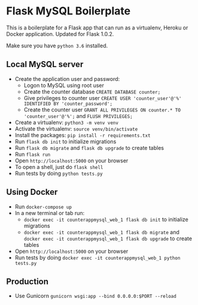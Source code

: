 # Flask MySQL Boilerplate

This is a boilerplate for a Flask app that can run as a virtualenv, Heroku or Docker application. Updated for Flask 1.0.2.

Make sure you have `python 3.6` installed.

## Local MySQL server
- Create the application user and password:
    - Logon to MySQL using root user
    - Create the counter database `CREATE DATABASE counter;`
    - Give privileges to counter user `CREATE USER 'counter_user'@'%' IDENTIFIED BY 'counter_password';`  
    - Create the counter user `GRANT ALL PRIVILEGES ON counter.* TO 'counter_user'@'%';` and `FLUSH PRIVILEGES;`
- Create a virtualenv: `python3 -m venv venv`
- Activate the virtualenv: `source venv/bin/activate`
- Install the packages: `pip install -r requirements.txt`
- Run `flask db init` to initialize migrations
- Run `flask db migrate` and `flask db upgrade` to create tables
- Run `flask run`
- Open `http://localhost:5000` on your browser
- To open a shell, just do `flask shell`
- Run tests by doing `python tests.py`

## Using Docker
- Run `docker-compose up`
- In a new terminal or tab run:
    - `docker exec -it counterappmysql_web_1 flask db init` to initialize migrations
    - `docker exec -it counterappmysql_web_1 flask db migrate` and `docker exec -it counterappmysql_web_1 flask db upgrade` to create tables
- Open `http://localhost:5000` on your browser
- Run tests by doing `docker exec -it counterappmysql_web_1 python tests.py`

## Production
- Use Gunicorn `gunicorn wsgi:app --bind 0.0.0.0:$PORT --reload`
